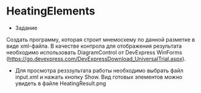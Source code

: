 # HeatingElements

* Задание

Cоздать программу, которая строит мнемосхему по данной разметке в виде xml-файла. В качестве контрола для отображения результата необходимо использовать DiagramControl от DevExpress WinForms (https://go.devexpress.com/DevExpressDownload_UniversalTrial.aspx).

* Для просмотра резззультата работы необходимо выбрать файл input.xml и нажать кнопку Show. Вид готовых элементов можно увидеть в файле HeatingResult.png
